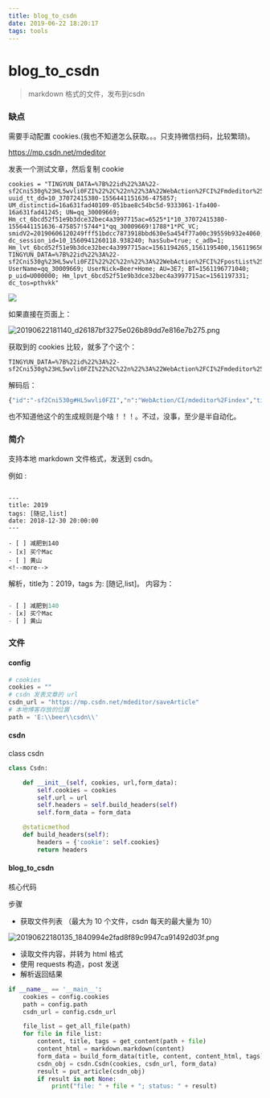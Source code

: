 ```yaml
---
title: blog_to_csdn
date: 2019-06-22 18:20:17
tags: tools
---
```


# blog_to_csdn

> markdown 格式的文件，发布到csdn


### 缺点

需要手动配置 cookies.(我也不知道怎么获取。。。只支持微信扫码，比较繁琐)。

https://mp.csdn.net/mdeditor

发表一个测试文章，然后复制 cookie

```
cookies = "TINGYUN_DATA=%7B%22id%22%3A%22-sf2Cni530g%23HL5wvli0FZI%22%2C%22n%22%3A%22WebAction%2FCI%2Fmdeditor%252Findex%22%2C%22tid%22%3A%22ac9b3a77a3edba%22%2C%22q%22%3A0%2C%22a%22%3A71%7D; uuid_tt_dd=10_37072415380-1556441151636-475857; UM_distinctid=16a631fad40109-051bae8c54bc5d-9333061-1fa400-16a631fad41245; UN=qq_30009669; Hm_ct_6bcd52f51e9b3dce32bec4a3997715ac=6525*1*10_37072415380-1556441151636-475857!5744*1*qq_30009669!1788*1*PC_VC; smidV2=20190606120249fff51bdcc7873918bbd630e5a454f77a00c39559b932e4060; dc_session_id=10_1560941260118.938240; hasSub=true; c_adb=1; Hm_lvt_6bcd52f51e9b3dce32bec4a3997715ac=1561194265,1561195400,1561196568,1561196575; TINGYUN_DATA=%7B%22id%22%3A%22-sf2Cni530g%23HL5wvli0FZI%22%2C%22n%22%3A%22WebAction%2FCI%2FpostList%252Flist%22%2C%22tid%22%3A%22aca7d112b0182e%22%2C%22q%22%3A0%2C%22a%22%3A65%7D; UserName=qq_30009669; UserNick=Beer+Home; AU=3E7; BT=1561196771040; p_uid=U000000; Hm_lpvt_6bcd52f51e9b3dce32bec4a3997715ac=1561197331; dc_tos=pthvkk"
```


![](https://beer-1256523277.cos.ap-shanghai.myqcloud.com/20190622180319_fefe56307a3d60f3d99fbadc866077a4.png)

<!--more-->


如果直接在页面上：

![20190622181140_d26187bf3275e026b89dd7e816e7b275.png](https://beer-1256523277.cos.ap-shanghai.myqcloud.com/20190622181140_d26187bf3275e026b89dd7e816e7b275.png)

获取到的 cookies  比较，就多了个这个：

```
TINGYUN_DATA=%7B%22id%22%3A%22-sf2Cni530g%23HL5wvli0FZI%22%2C%22n%22%3A%22WebAction%2FCI%2Fmdeditor%252Findex%22%2C%22tid%22%3A%22ac9b3a77a3edba%22%2C%22q%22%3A0%2C%22a%22%3A71%7D
```

解码后：
```python
{"id":"-sf2Cni530g#HL5wvli0FZI","n":"WebAction/CI/mdeditor%2Findex","tid":"ac9b3a77a3edba","q":0,"a":71}
```

也不知道他这个的生成规则是个啥！！！。不过，没事，至少是半自动化。

### 简介

支持本地 markdown 文件格式，发送到 csdn。

例如 :
```

---
title: 2019
tags: [随记,list]
date: 2018-12-30 20:00:00
---

- [ ] 减肥到140
- [x] 买个Mac
- [ ] 黄山
<!--more-->
```
解析，title为：2019，tags 为: [随记,list]。
内容为：
```python

- [ ] 减肥到140
- [x] 买个Mac
- [ ] 黄山
```

### 文件
#### config

```python
# cookies
cookies = ""
# csdn 发表文章的 url
csdn_url = "https://mp.csdn.net/mdeditor/saveArticle"
# 本地博客存放的位置
path = 'E:\\beer\\csdn\\'
```

#### csdn

class csdn
````python
class Csdn:

    def __init__(self, cookies, url,form_data):
        self.cookies = cookies
        self.url = url
        self.headers = self.build_headers(self)
        self.form_data = form_data

    @staticmethod
    def build_headers(self):
        headers = {'cookie': self.cookies}
        return headers
````

#### blog_to_csdn 

核心代码

步骤

- 获取文件列表 （最大为 10 个文件，csdn 每天的最大量为 10）

![20190622180135_1840994e2fad8f89c9947ca91492d03f.png](https://beer-1256523277.cos.ap-shanghai.myqcloud.com/20190622180135_1840994e2fad8f89c9947ca91492d03f.png)

- 读取文件内容，并转为 html 格式
- 使用 requests 构造，post 发送
- 解析返回结果

```python
if __name__ == '__main__':
    cookies = config.cookies
    path = config.path
    csdn_url = config.csdn_url

    file_list = get_all_file(path)
    for file in file_list:
        content, title, tags = get_content(path + file)
        content_html = markdown.markdown(content)
        form_data = build_form_data(title, content, content_html, tags)
        csdn_obj = csdn.Csdn(cookies, csdn_url, form_data)
        result = put_article(csdn_obj)
        if result is not None:
            print("file: " + file + "; status: " + result)
```